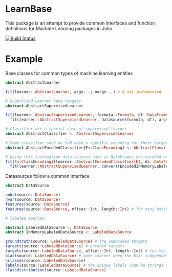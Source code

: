 # LearnBase

This package is an attempt to provide common interfaces and function definitions for Machine Learning packages in Julia

[![Build Status](https://travis-ci.org/Evizero/LearnBase.jl.svg?branch=master)](https://travis-ci.org/Evizero/LearnBase.jl)

# Example

Base classes for common types of machine learning entities

```Julia
abstract AbstractLearner

fit(learner::AbstractLearner, args...; nargs...) = @_not_implemented

# Supervised Learner have targets
abstract AbstractSupervisedLearner

fit(learner::AbstractSupervisedLearner, formula::Formula, df::DataFrame, args...; nargs...) =
  fit(learner::AbstractSupervisedLearner, datasource(formula, df), args...; nargs...)

# Classifier are a special case of supervised learner
abstract AbstractClassifier <: AbstractSupervisedLearner

# Some classifier such as SVM need a specific encoding for their targets
abstract AbstractEncodedClassifier{E<:ClassEncoding} <: AbstractClassifier

# Using this information data sources such as DataFrames are encoded accordingly by default
fit{E<:ClassEncoding}(learner::AbstractEncodedClassifier{E}, ds::DataFrameLabeledDataSource, args...; nargs...) =
  fit(learner::AbstractSupervisedLearner, convert(EncodedInMemoryLabeledDataSource{E}, ds), args...; nargs...)
```

Datasources follow a common interface

```Julia
abstract DataSource

nobs(source::DataSource)
nvar(source::DataSource)
features(source::DataSource)
features(source::DataSource, offset::Int, length::Int) # for mini batches and online learning

# labeled sources

abstract LabeledDataSource <: DataSource
abstract InMemoryLabeledDataSource <: LabeledDataSource

groundtruth(source::LabeledDataSource) # the unencoded targets
targets(source::LabeledDataSource) # encoded targets
targets(source::LabeledDataSource, offset::Int, length::Int) # for mini batches and online learning
bias(source::LabeledDataSource) # some learner need the bias independent of the features
nclasses(source::LabeledDataSource)
labels(source::LabeledDataSource) # the unique labels (can be strings among things)
classdistribution(source::LabeledDataSource)
```
